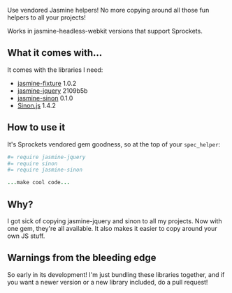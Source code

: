 Use vendored Jasmine helpers! No more copying around all those fun helpers to all your projects!

Works in jasmine-headless-webkit versions that support Sprockets.

## What it comes with...

It comes with the libraries I need:

* [jasmine-fixture](http://github.com/searls/jasmine-fixture) 1.0.2
* [jasmine-jquery](https://github.com/velesin/jasmine-jquery) 2109b5b
* [jasmine-sinon](https://github.com/froots/jasmine-sinon) 0.1.0
* [Sinon.js](http://sinonjs.org/) 1.4.2

## How to use it

It's Sprockets vendored gem goodness, so at the top of your `spec_helper`:

``` coffee
#= require jasmine-jquery
#= require sinon
#= require jasmine-sinon

...make cool code...
```

## Why?

I got sick of copying jasmine-jquery and sinon to all my projects. Now with one gem, they're all available. It also
makes it easier to copy around your own JS stuff.

## Warnings from the bleeding edge

So early in its development! I'm just bundling these libraries together, and if you want a newer version or a new library included,
do a pull request!

